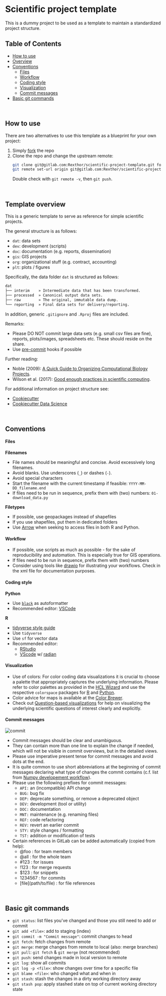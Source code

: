 # Scientific project template

This is a dummy project to be used as a template to maintain a standardized project structure.

## Table of Contents
- [How to use](#How-to-use)
- [Overview](#template-overview)
- [Conventions](#conventions)
    - [Files](#files)
    - [Workflow](#workflow)
    - [Coding style](#coding-style)
    - [Visualization](#visualization)
    - [Commit messages](#commit-messages)
- [Basic git commands](#basic-git-commands)

&nbsp;

## How to use
There are two alternatives to use this template as a blueprint for your own project:

1. Simply [fork](https://docs.gitlab.com/ee/user/project/repository/forking_workflow.html) the repo
2. Clone the repo and change the upstream remote:
   ```sh
   git clone git@gitlab.com:Rexthor/scientific-project-template.git foobar
   git remote set-url origin git@gitlab.com:Rexthor/scientific-project-template.git
   ```
   Double check with `git remote -v`, then `git push`.

&nbsp;


## Template overview 
This is a generic template to serve as reference for simple scientific projects.

The general structure is as follows:
- `dat`: data sets
- `dev`: development (scripts)
- `doc`: documentation (e.g. reports, dissemination)
- `gis`: GIS projects
- `org`: organizational stuff (e.g. contract, accounting)
- `plt`: plots / figures

Specifically, the data folder `dat` is structured as follows:

```sh
dat
├── interim    » Intermediate data that has been transformed.
├── processed  » Canonical output data sets.
├── raw        » The original, immutable data dump.
└── reporting  » Final data sets for delivery/reporting.
```

In addition, generic `.gitignore` and `.Rproj` files are included. 

Remarks:
- Please DO NOT commit large data sets (e.g. small csv files are fine), reports, plots/images, spreadsheets etc. These should reside on the share.
- Use [pre-commit](https://pre-commit.com/) hooks if possible


Further reading:
- Noble (2009): [A Quick Guide to Organizing Computational Biology Projects](https://doi.org/10.1371/journal.pcbi.1005510).
- Wilson et al. (2017): [Good enough practices in scientific computing](https://doi.org/10.1371/journal.pcbi.1000424).

For additional information on project structure see:
- [Cookiecutter](https://github.com/cookiecutter/cookiecutter)
- [Cookiecutter Data Science](https://drivendata.github.io/cookiecutter-data-science/)


&nbsp;


## Conventions

#### Files

**Filenames**
- File names should be meaningful and concise. Avoid excessively long filenames.
- Avoid blanks. Use underscores (`_`) or dashes (`-`).
- Avoid special characters
- Start the filename with the current timestamp if feasible: `YYYY-MM-DD_filename.end`
- If files need to be run in sequence, prefix them with (two) numbers: `01-download_data.py`  

**Filetypes**
- If possible, use geopackages instead of shapefiles
- If you use shapefiles, put them in dedicated folders
- Use [Arrow](https://arrow.apache.org/docs/) when seeking to access files in both R and Python.


#### Workflow
- If possible, use scripts as much as possible - for the sake of reproducibility and automation. This is especially true for GIS operations.
- If files need to be run in sequence, prefix them with (two) numbers
- Consider using tools like [drawio](https://app.diagrams.net/) for illustrating your workflows. Check in the xml file for documentation purposes.


#### Coding style
**Python**
- Use [`black`](https://github.com/psf/black) as autoformatter
- Recommended editor: [VSCode](https://code.visualstudio.com/docs/python/python-tutorial)

**R**
- [tidyverse style guide](https://style.tidyverse.org/)
- Use `tidyverse`
- Use `sf` for vector data
- Recommended editor:
    - [RStudio](https://www.rstudio.com/)
    - [VScode](https://marketplace.visualstudio.com/items?itemName=Ikuyadeu.r) w/ [radian](https://github.com/randy3k/radian)


#### Visualization
- Use of colors: For color coding data visualizations it is crucial to choose a palette that appropriately captures the underlying information. Please refer to color palettes as provided in the [HCL Wizard](https://hclwizard.org/) and use the respective `colorspace`  packages for [R](http://colorspace.r-forge.r-project.org/) and [Python](https://python-colorspace.readthedocs.io/en/latest/).
- Color advice for maps is available at the [Color Brewer](https://colorbrewer2.org/).
- Check out [Question-based visualizations](https://graphicsprinciples.github.io/qbv.html) for help on visualizing the underlying scientific questions of interest clearly and explicitly.


#### Commit messages

![commit](https://imgs.xkcd.com/comics/git_commit.png)

- Commit messages should be clear and unambiguous.
- They can contain more than one line to explain the change if needed, which will not be visible in commit overviews, but in the detailed views.
- Please use imperative present tense for commit messages and avoid dots at the end.
- It is quite common to use short abbreviations at the beginning of commit messages declaring what type of changes the commit contains (c.f. list from [Numpy developement workflow](https://docs.scipy.org/doc/numpy-1.15.1/dev/gitwash/development_workflow.html#writing-the-commit-message)).
- Please use the following prefixes for commit messages:
  - `API:` an (incompatible) API change
  - `BUG:` bug fix
  - `DEP:` deprecate something, or remove a deprecated object
  - `DEV:` development (tool or utility)
  - `DOC:` documentation
  - `MNT:` maintenance (e.g. renaming files)
  - `REF:` code refactoring
  - `REV:` revert an earlier commit
  - `STY:` style changes / formatting
  - `TST:` addition or modification of tests
- Certain references in GitLab can be added automatically (copied from help):
  - @foo : for team members
  - @all : for the whole team
  - #123 : for issues
  - !123 : for merge requests
  - $123 : for snippets
  - 1234567 : for commits
  - \[file\]\(path/to/file\) : for file references

&nbsp;


## Basic git commands
- `git status`: list files you've changed and those you still need to add or commit
- `git add <file>`: add <file> to staging (index)
- `git commit -m "Commit message"`: commit changes to head
- `git fetch`: fetch changes from remote
- `git merge`: merge changes from remote to local (also: merge branches)
- `git pull`: `git fetch` & `git merge` (not recommended)
- `git push`: send changes made in local version to remote
- `git log`: show all commits
- `git log -p <file>`: show changes over time for a specific file
- `git blame <file>`: who changed what and when in <file>
- `git stash`: stash the changes in a dirty working directory away
- `git stash pop`: apply stashed state on top of current working directory state

